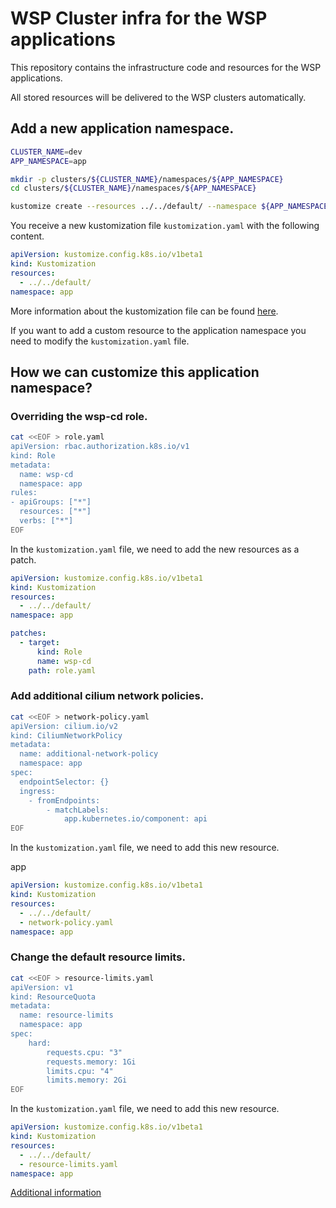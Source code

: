 WSP Cluster infra for the WSP applications
=

This repository contains the infrastructure code and resources for the WSP applications.

All stored resources will be delivered to the WSP clusters automatically.

## Add a new application namespace.

```bash
CLUSTER_NAME=dev
APP_NAMESPACE=app

mkdir -p clusters/${CLUSTER_NAME}/namespaces/${APP_NAMESPACE}
cd clusters/${CLUSTER_NAME}/namespaces/${APP_NAMESPACE}

kustomize create --resources ../../default/ --namespace ${APP_NAMESPACE}
```

You receive a new kustomization file `kustomization.yaml` with the following content.

```yaml
apiVersion: kustomize.config.k8s.io/v1beta1
kind: Kustomization
resources:
  - ../../default/
namespace: app
```

More information about the kustomization file can be found [here](https://kubectl.docs.kubernetes.io/references/kustomize/).

If you want to add a custom resource to the application namespace you need to modify the `kustomization.yaml` file.

## How we can customize this application namespace?

### Overriding the wsp-cd role.

```bash
cat <<EOF > role.yaml
apiVersion: rbac.authorization.k8s.io/v1
kind: Role
metadata:
  name: wsp-cd
  namespace: app
rules:
- apiGroups: ["*"]
  resources: ["*"]
  verbs: ["*"]
EOF
```

In the `kustomization.yaml` file, we need to add the new resources as a patch.

```yaml
apiVersion: kustomize.config.k8s.io/v1beta1
kind: Kustomization
resources:
  - ../../default/
namespace: app

patches:
  - target:
      kind: Role
      name: wsp-cd
    path: role.yaml
```

### Add additional cilium network policies.

```bash
cat <<EOF > network-policy.yaml
apiVersion: cilium.io/v2
kind: CiliumNetworkPolicy
metadata:
  name: additional-network-policy
  namespace: app
spec:
  endpointSelector: {}
  ingress:
    - fromEndpoints:
        - matchLabels:
            app.kubernetes.io/component: api
EOF
```

In the `kustomization.yaml` file, we need to add this new resource.

app
```yaml
apiVersion: kustomize.config.k8s.io/v1beta1
kind: Kustomization
resources:
  - ../../default/
  - network-policy.yaml
namespace: app
```

### Change the default resource limits.

```bash
cat <<EOF > resource-limits.yaml
apiVersion: v1
kind: ResourceQuota
metadata:
  name: resource-limits
  namespace: app
spec:
    hard:
        requests.cpu: "3"
        requests.memory: 1Gi
        limits.cpu: "4"
        limits.memory: 2Gi
EOF
```

In the `kustomization.yaml` file, we need to add this new resource.

```yaml
apiVersion: kustomize.config.k8s.io/v1beta1
kind: Kustomization
resources:
  - ../../default/
  - resource-limits.yaml
namespace: app
```


[Additional information](./docs/README.md)
